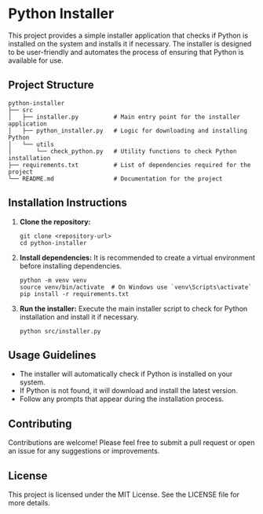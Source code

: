 # Python Installer

This project provides a simple installer application that checks if Python is installed on the system and installs it if necessary. The installer is designed to be user-friendly and automates the process of ensuring that Python is available for use.

## Project Structure

```
python-installer
├── src
│   ├── installer.py          # Main entry point for the installer application
│   ├── python_installer.py   # Logic for downloading and installing Python
│   └── utils
│       └── check_python.py   # Utility functions to check Python installation
├── requirements.txt          # List of dependencies required for the project
└── README.md                 # Documentation for the project
```

## Installation Instructions

1. **Clone the repository:**
   ```
   git clone <repository-url>
   cd python-installer
   ```

2. **Install dependencies:**
   It is recommended to create a virtual environment before installing dependencies.
   ```
   python -m venv venv
   source venv/bin/activate  # On Windows use `venv\Scripts\activate`
   pip install -r requirements.txt
   ```

3. **Run the installer:**
   Execute the main installer script to check for Python installation and install it if necessary.
   ```
   python src/installer.py
   ```

## Usage Guidelines

- The installer will automatically check if Python is installed on your system.
- If Python is not found, it will download and install the latest version.
- Follow any prompts that appear during the installation process.

## Contributing

Contributions are welcome! Please feel free to submit a pull request or open an issue for any suggestions or improvements.

## License

This project is licensed under the MIT License. See the LICENSE file for more details.